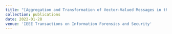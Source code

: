 ```yaml
---
title: "[Aggregation and Transformation of Vector-Valued Messages in the Shuffle Model of Differential Privacy](https://ieeexplore.ieee.org/document/9696239) [Download PDF](/files/TIFS3147643.pdf)"
collection: publications
date: 2022-01-28
venue: 'IEEE Transactions on Information Forensics and Security'
---
```

